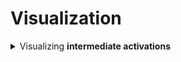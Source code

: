 # Visualization

<div style='width:1000px;margin:auto;'>
<details><summary>Visualizing <b>intermediate activations</b></summary>
<p>This consists of displaying the feature maps that are output by various convolution and pooling layers in a network, given a certain input.<br><br>This gives a view into how an input is decomposed into the different filters learned by the network.</p>

<h4>Load the model</h4>
```
# Or simply use the model that you have used recently.
from tensorflow.keras.models import load_model
model = load_model()
model.summary()
```

<h4>Preprocessing a single image</h4>
```
img_path = 'path/to/image.jpg'

from tensorflow.keras.preprocessing import image
import numpy as np

img = image.load_img(img_path, target_size=(150, 150))
img_tensor = image.img_to_array(img)
img_tensor = np.expand_dims(img_tensor, axis=0)
img_tensor /= 255. # Remeber that the model is trained on inputs like that.

print(img_tensor.shape)
# ex. shape is (1, 150, 150, 3)
```

<h4>Display hte test image</h4>
```
import matplotlib.pyplot as plt

plt.imshow(img_tensor[0])
plt.show()
```
<img src="imgs/20200828-135335.png" height=150 width=150>


<h4>Instantiating a model with one input and multiple outputs (n_conv layers)</h4>
```
from tensorflow.keras import models

# Change the number of 8 based on n_layers in your model.
layer_outputs = [layer.output for layer in model.layers[:8]]
activation_model = models.Model(inputs=model.input, outputs=layer_outputs)

# Running the model in predict mode.
activations = activation_model.predict(img_tensor)
```

<h4>Show individual convolution</h4>
```
first_layer_activation = activations[0]
print(first_layer_activation.shape)
# (1, 148, 148, 32)

# Visualize the features.
plt.matshow(first_layer_activation[0, :, :, 4], cmap='viridis')

# as you can see, this channel encode a diagonal edge detector.
```
<img src="imgs/20200828-135902.png" height=150 width=150>


<h4>Visualizing every channel in every intermediate activation</h4>
```
layer_names = []
for layer in model.layers[:8]:
	layer_name.append(layer.name)
	
images_per_row = 16

for layer_name, layer_activation in zip(layer_names, activations):
	# Number of features in the feature map
	n_features = layer_activation.shape[-1]
	
	# The feature map has shape (I, size, size, n_features).
	size = layer_activation.shape[1]
	
	# Tiles the activation channels in this matrix.
	n_cols = n_features // images_per_row
	display_grid = np.zeros((size*n_cols, images_per_row*size))
	
	# Tiles each filter into a big horizontal grid.
	for col in range(n_cols):
		for row in range(images_per_row):
			channel_image = layer_activation[0, :, :, col * images_per_row + row]
			# Post-processes the feature to make it visually palatable.
			channel_image -= channel_image.mean()
			channel_image /= channel_image.std()
			channel_image *= 64
			channel_image += 128
			channel_image = np.clip(channel_image, 0, 255).astype('uint8')
			display_grid[col*size:(col+1)*size,
					   row*size:(row+1)*size] = channel_image
					   
scale = 1. / size
plt.figure(figsize=(scale*display_grid.shape[1],
			    scale*display_grid.shape[0]))
plt.title(layer_name)
plt.grid(False)
plt.imshow(display_grid, aspect='auto', cmap='viridis')
```
<img src="imgs/20200828-152955.png" height=300 width=200>

<p>Things to note in here:</p>
<ul>
<li>The first layer acts as a collection of various edge detectors. At that stage, the activations retain almost all of the information present in the inital picture.</li>
<li>As you go higher, the activations become increasingly abstract and less visually interpretable. They begin to encode higher-level concepts such as “cat ear” and “cat eye.” Higher presentations carry increasingly less information about the visual contents of the image, and increasingly more information related to the class of the image.</li>
<li>The sparsity of the activations increases with the depth of the layer: in the first layer, all filters are activated by the input image; but in the following layers, more and more filters are blank. This means the pattern encoded by the filter isn’t found in the input image.</li>
</details>


<details><summary>Visualizing <b>Convnet Filters</b></summary>
<p>This method displays the visual pattern that each filter is meant to respond to. This can be done with <b>gradient ascent in input space</b>: applying gradient descent to the value of the input image of a convent so as to maximize the response of a specific filter, starting from a blank input image. The resulting input image will be one that the chosen filter is maximally responsive to.</p>
<p>The process as follows:</p>
<ul><li>Build a loss function that maximizes the value of a given filter in a given convolution layer</li>
<li>Use stochastic gradient descent to adjust the values of the input image so as to maximize this activation value</li></ul>

<h4>Defining the loss tensor for filter visualization</h4>
```
from tensorflow.keras.applications import VGG16
from tensorflow.keras import backend as K

model = VGG16(weights='imagenet', include_top=False)
layer_name = 'block3_conv1'
filter_index = 0

layer_output = model.get_layer(layer_name).output
loss = K.mean(layer_output[:, :, :, filter_index])
```

<h4>Obtaining the gradient of the loss with regard to the input</h4>
```
# The call to gradients returns a list of tensors (of size 1 in this case).
# Hence, you keep only the first element --- which is a tensor.
grads = K.gradients(loss, model.input)[0]

# a trick to use to help the gradient-descent go smoothly is to normalize the graident tensor by dividing it by its L2 norm (the square root of the average of the square of the values in the tensor). This ensures that the magnitude of the updates done to the input image is always within the same range.
grads /= (K.sqrt(K.mean(K.square(grads))) + 1e-5)
```

<h4>Fetching Numpy output values given Numpy input values</h4>
```
iterate = K.function([model.input], [loss, grads])

loss_value, grads_value = iterate([np.zeros((1, 150, 150, 3))])
```

<h4>Loss maximization via stochastic gradient descent</h4>
```
input_img_data = np.random.random((1, 150, 150, 3)) * 20 + 128.

step = 1.
# Run gradient ascent for 40 steps.
for i in range(40):
	# computes the loss value and gradient value
	loss_value, grads_value = iterate([input_img_data])
	# Adjusts the input image in the direction that maximizes the loss.
	input_img_data += grads_value * step
```

<h4>Utility function to convert a tensor into a valid image</h4>
```
def deprocess_image(x):
	x -= x.mean()
	x /= (x.std() + 1e-5)
	x *= .1
	
	x += .5
	x = np.clip(x, 0, 1)
	
	x *= 255
	x = np.clip(x, 0, 255).astype('uint8')
	return x
```

<h4>Function to generate filter visualizations</h4>
```
def generate_pattern(layer_name, filter_index, size=150):
	# Builds a loss function that maximizes the activation of the nth filter of the layer under consideration.
	layer_output = model.get_layer(layer_name).output
	loss = K.mean(layer_output[:, :, :, filter_index])
	
	# Computes the gradient of the input picture with regard to this loss
	grads = K.gradients(loss, model.input)[0]
	# Normliazation trick: normlaizes the gradient.
	grads /= (K.sqrt(K.mean(K.square(grads))) + 1e-5)
	# Returns the loss and grads given the input picture.
	iterate = K.function([model.input], [loss, grads])
	# Starts from a gray image with some noise
	input_img_data = np.random.random((1, size, size, 3)) * 20 +128.
	
	# Runs gradient ascent for 40 steps.
	step = 1.
	for i in range(40):
		loss_value, grads_value = iterate([input_img_data])
		input_img_data += grads_value * step
		
	img = input_img_data[0]
	return deprocess_image(img)
	
# Show some pattern
plt.imshow(generate_pattern('block3_conv1', 0))
```
<img src="imgs/20200828-161818.png" height=150 width=150>


<h4>Generating a grid of all filter response patterns in a layer</h4>
```
layer_name = 'block1_conv1'
size = 64
margin = 5

# Empty (black) image to store results.
results = np.zeros((8*size + 7*margin, 8*size, 7*margin, 3))

for i in range(8): # iterates over the rows of the results grid.
	for j in range(8): # iterates over the columns.
		# generates the pattern for filter i + (j*8) in layer_name.
		filter_img = generate_pattern(layer_name, i+(j*8), size=size)
		
		# Puts the result in the square (i, j) of the results grid.
		horizontal_start = i *size+i*margin
		horizontal_end  = horizontal_start + size
		vertical_start = j * size + j*margin
		vertical_end = vertical_start + size
		results[horizontal_start:horizontal_end, vertical_start:vertical_end, :] = filter_img
		
# Displays the results grid.
plt.figure(figsize=(20, 20))
plt.imshow(results)
```
<img src="imgs/20200828-162701.png" height=150 width=150>
</details>

<details><summary>Visualizing <b>intermediate activations</b></summary>

</details>
</div>

































